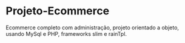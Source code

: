 # Projeto-Ecommerce
Ecommerce completo com administração, projeto orientado a objeto, usando MySql e PHP, frameworks slim e rainTpl.
